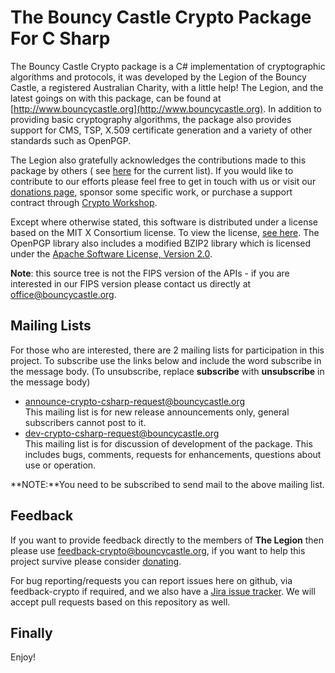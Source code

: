 # The Bouncy Castle Crypto Package For C Sharp

The Bouncy Castle Crypto package is a C\# implementation of cryptographic algorithms and protocols,
it was developed by the Legion of the Bouncy Castle, a registered Australian Charity, with a little
help! The Legion, and the latest goings on with this package, can be found
at [http://www.bouncycastle.org](http://www.bouncycastle.org). In addition to providing basic
cryptography algorithms, the package also provides support for CMS, TSP, X.509 certificate
generation and a variety of other standards such as OpenPGP.

The Legion also gratefully acknowledges the contributions made to this package by others (
see [here](http://www.bouncycastle.org/csharp/contributors.html) for the current list). If you would
like to contribute to our efforts please feel free to get in touch with us or visit
our [donations page](https://www.bouncycastle.org/donate), sponsor some specific work, or purchase a
support contract through [Crypto Workshop](http://www.cryptoworkshop.com).

Except where otherwise stated, this software is distributed under a license based on the MIT X
Consortium license. To view the license, [see here](http://www.bouncycastle.org/licence.html). The
OpenPGP library also includes a modified BZIP2 library which is licensed under
the [Apache Software License, Version 2.0](http://www.apache.org/licenses/).

**Note**: this source tree is not the FIPS version of the APIs - if you are interested in our FIPS
version please contact us directly at  [office@bouncycastle.org](mailto:office@bouncycastle.org).

## Mailing Lists

For those who are interested, there are 2 mailing lists for participation in this project. To
subscribe use the links below and include the word subscribe in the message body. (To unsubscribe,
replace **subscribe** with **unsubscribe** in the message body)

* [announce-crypto-csharp-request@bouncycastle.org](mailto:announce-crypto-csharp-request@bouncycastle.org)  
  This mailing list is for new release announcements only, general subscribers cannot post to it.
* [dev-crypto-csharp-request@bouncycastle.org](mailto:dev-crypto-csharp-request@bouncycastle.org)  
  This mailing list is for discussion of development of the package. This includes bugs, comments,
  requests for enhancements, questions about use or operation.

**NOTE:**You need to be subscribed to send mail to the above mailing list.

## Feedback

If you want to provide feedback directly to the members of **The Legion** then please
use [feedback-crypto@bouncycastle.org](mailto:feedback-crypto@bouncycastle.org), if you want to help
this project survive please consider [donating](https://www.bouncycastle.org/donate).

For bug reporting/requests you can report issues here on github, via feedback-crypto if required,
and we also have a [Jira issue tracker](http://www.bouncycastle.org/jira). We will accept pull
requests based on this repository as well.

## Finally

Enjoy!
